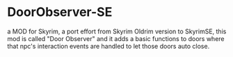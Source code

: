 # DoorObserver-SE
a MOD for Skyrim, a port effort from Skyrim Oldrim version to SkyrimSE, this mod is called "Door Observer" and it adds a basic functions to doors where that npc's interaction events are handled to let those doors auto close.
